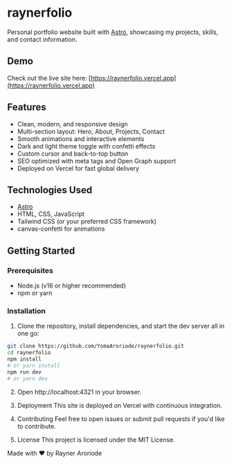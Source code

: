 # raynerfolio

Personal portfolio website built with [Astro](https://astro.build/), showcasing my projects, skills, and contact information.

## Demo

Check out the live site here: [https://raynerfolio.vercel.app](https://raynerfolio.vercel.app)

## Features

- Clean, modern, and responsive design
- Multi-section layout: Hero, About, Projects, Contact
- Smooth animations and interactive elements
- Dark and light theme toggle with confetti effects
- Custom cursor and back-to-top button
- SEO optimized with meta tags and Open Graph support
- Deployed on Vercel for fast global delivery

## Technologies Used

- [Astro](https://astro.build/)
- HTML, CSS, JavaScript
- Tailwind CSS (or your preferred CSS framework)
- canvas-confetti for animations

## Getting Started

### Prerequisites

- Node.js (v16 or higher recommended)
- npm or yarn

### Installation

1. Clone the repository, install dependencies, and start the dev server all in one go:

```bash
git clone https://github.com/YomaAroriode/raynerfolio.git
cd raynerfolio
npm install
# or yarn install
npm run dev
# or yarn dev
```

2. Open http://localhost:4321 in your browser.

3. Deployment
   This site is deployed on Vercel with continuous integration.

4. Contributing
   Feel free to open issues or submit pull requests if you'd like to contribute.

5. License
   This project is licensed under the MIT License.

Made with ❤️ by Rayner Aroriode
